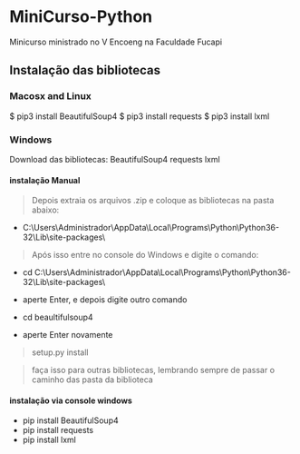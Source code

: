 # MiniCurso-Python
Minicurso ministrado no V Encoeng na Faculdade Fucapi

## Instalação das bibliotecas

### Macosx and Linux
$ pip3 install BeautifulSoup4
$ pip3 install requests
$ pip3 install lxml

### Windows
Download das bibliotecas:
BeautifulSoup4
requests
lxml

#### instalação Manual
> Depois extraia os arquivos .zip e coloque as bibliotecas na pasta abaixo:

- C:\Users\Administrador\AppData\Local\Programs\Python\Python36-32\Lib\site-packages\

> Após isso entre no console do Windows e digite o comando:

- cd C:\Users\Administrador\AppData\Local\Programs\Python\Python36-32\Lib\site-packages\

- aperte Enter, e depois digite outro comando

- cd beaultifulsoup4

- aperte Enter novamente

> setup.py install

> faça isso para outras bibliotecas, lembrando sempre de passar o caminho das pasta da biblioteca

#### instalação via console windows
- pip install BeautifulSoup4 
- pip install requests
- pip install lxml 






